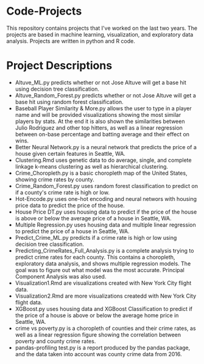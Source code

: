 # Code-Projects

This repository contains projects that I've worked on the last two years. The projects are based in machine learning, visualization, and exploratory data analysis. Projects are written in python and R code.

# Project Descriptions

* Altuve_ML.py predicts whether or not Jose Altuve will get a base hit using decision tree classification.
* Altuve_Random_Forest.py predicts whether or not Jose Altuve will get a base hit using random forest classification.
* Baseball Player Similarity & More.py allows the user to type in a player name and will be provided visualizations showing the most similar players by stats. At the end it is also shown the similarities between Julio Rodriguez and other top hitters, as well as a linear regression between on-base percentage and batting average and their effect on wins. 
* Better Neural Network.py is a neural network that predicts the price of a house given certain features in Seattle, WA.
* Clustering.Rmd uses genetic data to do average, single, and complete linkage k-means clustering as well as hierarchical clustering.
* Crime_Choropleth.py is a basic choropleth map of the United States, showing crime rates by county.
* Crime_Random_Forest.py uses random forest classification to predict on if a county's crime rate is high or low. 
* Hot-Encode.py uses one-hot encoding and neural networs with housing price data to predict the price of the house.
* House Price DT.py uses housing data to predict if the price of the house is above or below the average price of a house in Seattle, WA.
* Multiple Regression.py uses housing data and multiple linear regression to predict the price of a house in Seattle, WA.
* Predict_Crime_ML.py predicts if a crime rate is high or low using decision tree classification.
* Predicting_CrimeRates_Full_Analysis.py is a complete analysis trying to predict crime rates for each county. This contains a choropleth, exploratory data analysis, and shows multiple regression models. The goal was to figure out what model was the most accurate. Principal Component Analysis was also used.
* Visualization1.Rmd are visualizations created with New York City flight data.
* Visualization2.Rmd are more visualizations createdd with New York City flight data.
* XGBoost.py uses housing data and XGBoost Classification to predict if the price of a house is above or below the average home price in Seattle, WA.
* crime vs poverty.py is a choropleth of counties and their crime rates, as well as a linear regression figure showing the correlation between poverty and county crime rates.
* pandas-profiling test.py is a report produced by the pandas package, and the data taken into account was county crime data from 2016.
